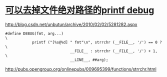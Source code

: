 # [可以去掉文件绝对路径的printf debug](http://pubs.opengroup.org/onlinepubs/009695399/functions/strrchr.html)

<http://blog.csdn.net/unbutun/archive/2010/02/02/5281282.aspx>

```
#define DEBUG(fmt, arg...)                                               \
            printf ("[%s@%d] " fmt"\n", strrchr (__FILE__, '/') == 0 ?   \
                             __FILE__ : strrchr (__FILE__, '/') + 1,     \
                             __LINE__, ##arg);
```

<http://pubs.opengroup.org/onlinepubs/009695399/functions/strrchr.html>

